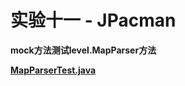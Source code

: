 # 实验十一 - JPacman



**mock方法测试level.MapParser方法**



**[MapParserTest.java](./src/test/java/nl/tudelft/jpacman/level/MapParserTest.java)**

